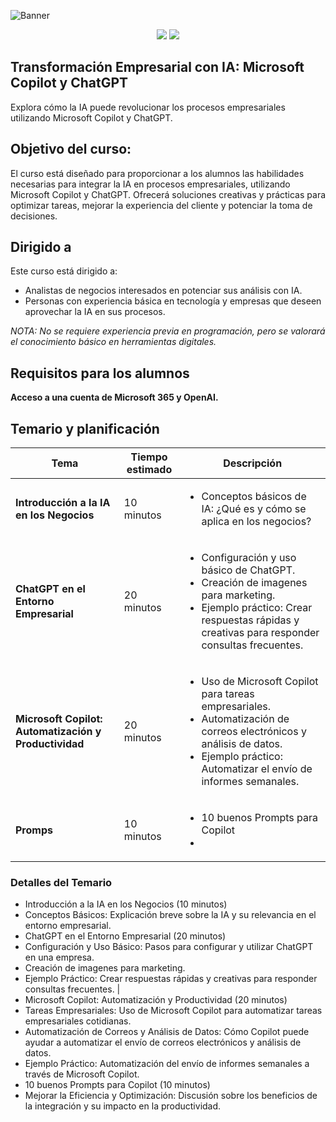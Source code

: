 ![Banner](https://th.bing.com/th/id/R.59c0821ddf90ff1575d68655d0507e6b?rik=uWEDeubwMD52gQ&riu=http%3a%2f%2fwww.uctoday.com%2fwp-content%2fuploads%2f2023%2f10%2fChatGPT-vs-Microsoft-Copilot-The-Major-Differences.jpg&ehk=Vw6R5dqZ1A4QwFwgd1J3JpjJTqkiUuzZDvSs0d4DPEQ%3d&risl=&pid=ImgRaw&r=0)
<p align="center"> <a href="https://copilot.microsoft.com" alt="Microsoft Copilot"><img src="https://img.shields.io/badge/Microsoft-Copilot-green"></a> <a href="https://openai.com/chatgpt" alt="ChatGPT"><img src="https://img.shields.io/badge/ChatGPT-IA-orange"></a> </p>

## Transformación Empresarial con IA: Microsoft Copilot y ChatGPT
Explora cómo la IA puede revolucionar los procesos empresariales utilizando Microsoft Copilot y ChatGPT.

## Objetivo del curso:
El curso está diseñado para proporcionar a los alumnos las habilidades necesarias para integrar la IA en procesos empresariales, utilizando Microsoft Copilot y ChatGPT. Ofrecerá soluciones creativas y prácticas para optimizar tareas, mejorar la experiencia del cliente y potenciar la toma de decisiones.

## Dirigido a
Este curso está dirigido a:

- Analistas de negocios interesados en potenciar sus análisis con IA.
- Personas con experiencia básica en tecnología y empresas que deseen aprovechar la IA en sus procesos.

_NOTA: No se requiere experiencia previa en programación, pero se valorará el conocimiento básico en herramientas digitales._

## Requisitos para los alumnos
**Acceso a una cuenta de Microsoft 365 y OpenAI.**

## Temario y planificación
| Tema | Tiempo estimado | Descripción |
|---|---|---|
| **Introducción a la IA en los Negocios** | 10 minutos | <ul><li>Conceptos básicos de IA: ¿Qué es y cómo se aplica en los negocios?</li></ul> |
| **ChatGPT en el Entorno Empresarial** | 20 minutos | <ul><li>Configuración y uso básico de ChatGPT.</li><li>Creación de imagenes para marketing.</li><li>Ejemplo práctico: Crear respuestas rápidas y creativas para responder consultas frecuentes.</li></ul> |
| **Microsoft Copilot: Automatización y Productividad** | 20 minutos | <ul><li>Uso de Microsoft Copilot para tareas empresariales.</li><li>Automatización de correos electrónicos y análisis de datos.</li><li>Ejemplo práctico: Automatizar el envío de informes semanales.</li></ul> |
| **Promps** | 10 minutos | <ul><li>10 buenos Prompts para Copilot </li><li> |

### Detalles del Temario
- Introducción a la IA en los Negocios (10 minutos)
- Conceptos Básicos: Explicación breve sobre la IA y su relevancia en el entorno empresarial.
- ChatGPT en el Entorno Empresarial (20 minutos)
- Configuración y Uso Básico: Pasos para configurar y utilizar ChatGPT en una empresa.
- Creación de imagenes para marketing.
- Ejemplo Práctico: Crear respuestas rápidas y creativas para responder consultas frecuentes.
|
- Microsoft Copilot: Automatización y Productividad (20 minutos)
- Tareas Empresariales: Uso de Microsoft Copilot para automatizar tareas empresariales cotidianas.
- Automatización de Correos y Análisis de Datos: Cómo Copilot puede ayudar a automatizar el envío de correos electrónicos y análisis de datos.
- Ejemplo Práctico: Automatización del envío de informes semanales a través de Microsoft Copilot.
- 10 buenos Prompts para Copilot (10 minutos)
- Mejorar la Eficiencia y Optimización: Discusión sobre los beneficios de la integración y su impacto en la productividad.
